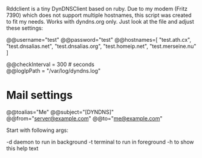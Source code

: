                                                                                                                                                                    
Rddclient is a tiny DynDNSClient based on ruby. Due to my modem (Fritz
7390) which does not support multiple hostnames, this script was
created to fit my needs. Works with dyndns.org only. Just look at the file
and adjust these settings:

  @@username="test"
  @@password="test"
  @@hostnames=[
               "test.ath.cx",
               "test.dnsalias.net",
               "test.dnsalias.org",
               "test.homeip.net",
               "test.merseine.nu"
              ]
              
  @@checkInterval = 300  # seconds                                                                                                                                                                                                                                                                                                                                                                
  @@logIpPath  = "/var/log/dyndns.log"
  
  # Mail settings                                                                                                                                                                                      
  @@toalias="Me"
  @@subject="[DYNDNS]"
  @@from="server@example.com"
  @@to="me@example.com"


Start with following args:

  -d daemon to run in background
  -t terminal to run in foreground
  -h to show this help text
